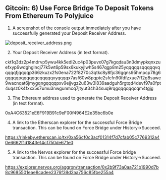 ## Gitcoin: 6) Use Force Bridge To Deposit Tokens From Ethereum To Polyjuice

1. A screenshot of the console output immediately after you have successfully generated your Deposit Receiver Address.

![deposit_receiver_address.png](https://github.com/long-blade/Hackathon-Nervos/tree/main/task6/deposit_receiver_address.png?raw=true)

2. Your Deposit Receiver Address (in text format).

ckt1q3dz2p4mdrvp5ywu4kk5edl2uc4p03puvx07g7kgqdau3n3dmypkqnxzuefxyp9wdghglncj77k5wt6p59sx6kukyjlwh5s467qgp8m25yqqqqqsqqqqqvqqqqqfjqqqqp366zkuzx2fs0ena722f8270c3qtkc8y8fjc36gqns95hmpcp78g6gqqqqpqqqqqqcqqqqqxyqqqqx7asf60w8pqpte2sfcfn90fdfzxue7ff2g8sawe9wacnqat6jmygqngqqqqpxv9ejjvgz2u63w3l839aadguh5rgtqd4devf97a0fpt4uqsz0k4fxxx5s7umu3nwgunmcq7jtyut34h34suq9rqgqqqqqqcqm4tgjg

3. The Ethereum address used to generate the Deposit Receiver Address (in text format).

0xA4C63521eE6F919B91c9eF00f4964E2e35bc6b0e

4. A link to the Etherscan explorer for the successful Force Bridge transaction. This can be found on Force Bridge under History→Succeed.

https://rinkeby.etherscan.io/tx/0xa56cf0c3acf01314f7d7cfab05c7769312a40e6662f1d1843e14cf750de671e0


5. A link to the Nervos explorer for the successful Force bridge transaction. This can be found on Force Bridge under History→Succeed.

https://explorer.nervos.org/aggron/transaction/0x2b9f73a0aa721b1990d7b8c9685501eae8cadee2376f38d2aa756c85fbe255a4
